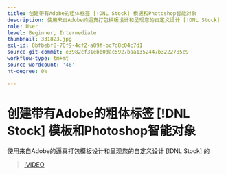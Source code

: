 ```yaml
---
title: 创建带有Adobe的粗体标签 [!DNL Stock] 模板和Photoshop智能对象
description: 使用来自Adobe的逼真打包模板设计和呈现您的自定义设计 [!DNL Stock]
role: User
level: Beginner, Intermediate
thumbnail: 331823.jpg
exl-id: 8bfbebf8-70f9-4cf2-a89f-bc7d8c04c7d1
source-git-commit: e3982cf31ebb0dac5927baa1352447b3222785c9
workflow-type: tm+mt
source-wordcount: '46'
ht-degree: 0%

---
```


# 创建带有Adobe的粗体标签 [!DNL Stock] 模板和Photoshop智能对象

使用来自Adobe的逼真打包模板设计和呈现您的自定义设计 [!DNL Stock]    的

>[!VIDEO](https://video.tv.adobe.com/v/331823?hidetitle=true)
